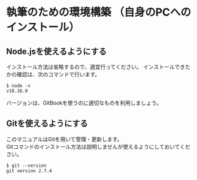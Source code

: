 # 執筆のための環境構築 （自身のPCへのインストール）
## Node.jsを使えるようにする

インストール方法は省略するので、適宜行ってください。
インストールできたかの確認は、次のコマンドで行います。

```shell-session
$ node -v
v10.16.0
```
バージョンは、GitBookを使うのに適切なものを利用しましょう。

## Gitを使えるようにする

このマニュアルはGitを用いて管理・更新します。  
Gitコマンドのインストール方法は説明しませんが使えるようにしておいてください。

```shell-session
$ git --version 
git version 2.7.4 
```
